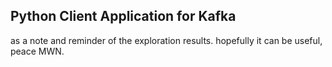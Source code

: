 ## Python Client Application for Kafka
as a note and reminder of the exploration results. hopefully it can be useful, peace MWN.
